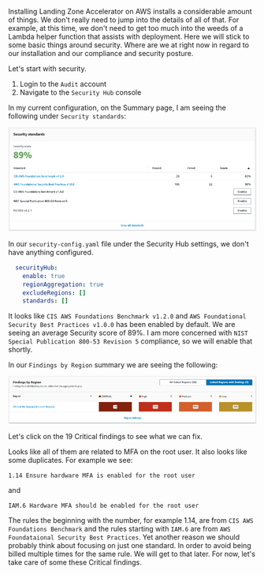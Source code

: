 Installing Landing Zone Accelerator on AWS installs a considerable amount of things.  We don't really need to jump into 
the details of all of that.  For example, at this time, we don't need to get too much into the weeds of a Lambda helper
function that assists with deployment.  Here we will stick to some basic things around security.  Where are we at right
now in regard to our installation and our compliance and security posture.
    
Let's start with security.

1. Login to the `Audit` account
2. Navigate to the `Security Hub` console

In my current configuration, on the Summary page, I am seeing the following under `Security standards`:

![19-configure-lza.png](images%2F19-configure-lza.png)    
    
In our `security-config.yaml` file under the Security Hub settings, we don't have anything 
configured.

```yaml
  securityHub:
    enable: true
    regionAggregation: true
    excludeRegions: []
    standards: []
```
It looks like `CIS AWS Foundations Benchmark v1.2.0` and `AWS Foundational Security Best Practices v1.0.0` has been 
enabled by default.  We are seeing an average Security score of 89%.  I am more concerned with `NIST Special Publication
800-53 Revision 5` compliance, so we will enable that shortly.
    
In our `Findings by Region` summary we are seeing the following:

![20-configure-lza.png](images%2F20-configure-lza.png)    
    
Let's click on the 19 Critical findings to see what we can fix.
    
Looks like all of them are related to MFA on the root user.  It also looks like some duplicates. For example we see:

```shell
1.14 Ensure hardware MFA is enabled for the root user
```
 and 

```shell
IAM.6 Hardware MFA should be enabled for the root user
```

The rules the beginning with the number, for example 1.14, are from `CIS AWS Foundations Benchmark` and the rules starting with
`IAM.6` are from `AWS Foundataional Security Best Practices`.  Yet another reason we should probably think about focusing 
on just one standard.  In order to avoid being billed multiple times for the same rule.  We will get to that later.  For now,
let's take care of some these Critical findings.